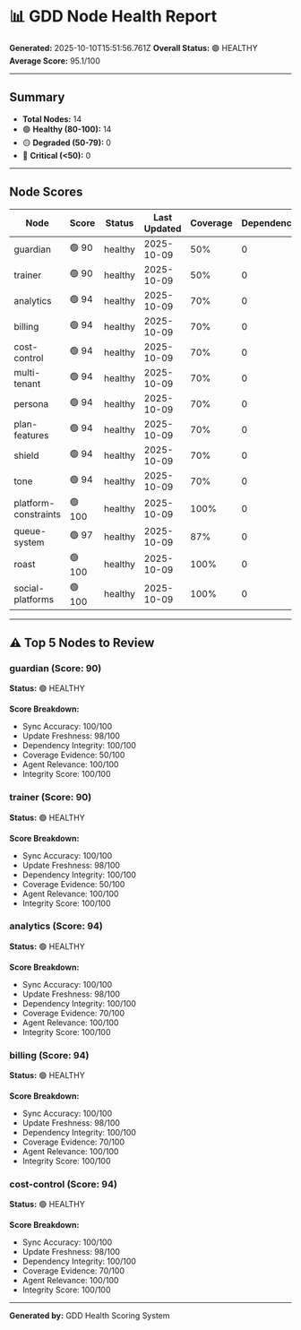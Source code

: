 # 📊 GDD Node Health Report

**Generated:** 2025-10-10T15:51:56.761Z
**Overall Status:** 🟢 HEALTHY
**Average Score:** 95.1/100

---

## Summary

- **Total Nodes:** 14
- 🟢 **Healthy (80-100):** 14
- 🟡 **Degraded (50-79):** 0
- 🔴 **Critical (<50):** 0

---

## Node Scores

| Node | Score | Status | Last Updated | Coverage | Dependencies | Issues |
|------|-------|--------|--------------|----------|--------------|--------|
| guardian | 🟢 90 | healthy | 2025-10-09 | 50% | 0 | 0 |
| trainer | 🟢 90 | healthy | 2025-10-09 | 50% | 0 | 0 |
| analytics | 🟢 94 | healthy | 2025-10-09 | 70% | 0 | 0 |
| billing | 🟢 94 | healthy | 2025-10-09 | 70% | 0 | 0 |
| cost-control | 🟢 94 | healthy | 2025-10-09 | 70% | 0 | 0 |
| multi-tenant | 🟢 94 | healthy | 2025-10-09 | 70% | 0 | 0 |
| persona | 🟢 94 | healthy | 2025-10-09 | 70% | 0 | 0 |
| plan-features | 🟢 94 | healthy | 2025-10-09 | 70% | 0 | 0 |
| shield | 🟢 94 | healthy | 2025-10-09 | 70% | 0 | 0 |
| tone | 🟢 94 | healthy | 2025-10-09 | 70% | 0 | 0 |
| platform-constraints | 🟢 100 | healthy | 2025-10-09 | 100% | 0 | 0 |
| queue-system | 🟢 97 | healthy | 2025-10-09 | 87% | 0 | 0 |
| roast | 🟢 100 | healthy | 2025-10-09 | 100% | 0 | 0 |
| social-platforms | 🟢 100 | healthy | 2025-10-09 | 100% | 0 | 0 |

---

## ⚠️ Top 5 Nodes to Review

### guardian (Score: 90)

**Status:** 🟢 HEALTHY

**Score Breakdown:**
- Sync Accuracy: 100/100
- Update Freshness: 98/100
- Dependency Integrity: 100/100
- Coverage Evidence: 50/100
- Agent Relevance: 100/100
- Integrity Score: 100/100


### trainer (Score: 90)

**Status:** 🟢 HEALTHY

**Score Breakdown:**
- Sync Accuracy: 100/100
- Update Freshness: 98/100
- Dependency Integrity: 100/100
- Coverage Evidence: 50/100
- Agent Relevance: 100/100
- Integrity Score: 100/100


### analytics (Score: 94)

**Status:** 🟢 HEALTHY

**Score Breakdown:**
- Sync Accuracy: 100/100
- Update Freshness: 98/100
- Dependency Integrity: 100/100
- Coverage Evidence: 70/100
- Agent Relevance: 100/100
- Integrity Score: 100/100


### billing (Score: 94)

**Status:** 🟢 HEALTHY

**Score Breakdown:**
- Sync Accuracy: 100/100
- Update Freshness: 98/100
- Dependency Integrity: 100/100
- Coverage Evidence: 70/100
- Agent Relevance: 100/100
- Integrity Score: 100/100


### cost-control (Score: 94)

**Status:** 🟢 HEALTHY

**Score Breakdown:**
- Sync Accuracy: 100/100
- Update Freshness: 98/100
- Dependency Integrity: 100/100
- Coverage Evidence: 70/100
- Agent Relevance: 100/100
- Integrity Score: 100/100


---

**Generated by:** GDD Health Scoring System
